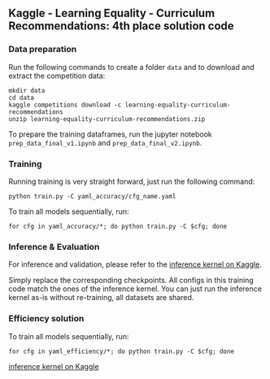 ## Kaggle - Learning Equality - Curriculum Recommendations: 4th place solution code

### Data preparation

Run the following commands to create a folder `data` and to download and extract the competition data:
```
mkdir data
cd data
kaggle competitions download -c learning-equality-curriculum-recommendations
unzip learning-equality-curriculum-recommendations.zip
```

To prepare the training dataframes, run the jupyter notebook `prep_data_final_v1.ipynb` and `prep_data_final_v2.ipynb`.

### Training

Running training is very straight forward, just run the following command:

`python train.py -C yaml_accuracy/cfg_name.yaml`

To train all models sequentially, run:

`for cfg in yaml_accuracy/*; do python train.py -C $cfg; done`

### Inference & Evaluation

For inference and validation, please refer to the [inference kernel on Kaggle](https://www.kaggle.com/code/ilu000/curriculum-4th-place-solution).

Simply replace the corresponding checkpoints. 
All configs in this training code match the ones of the inference kernel.
You can just run the inference kernel as-is without re-training, all datasets are shared.

### Efficiency solution

To train all models sequentially, run:

`for cfg in yaml_efficiency/*; do python train.py -C $cfg; done`

[inference kernel on Kaggle](https://www.kaggle.com/code/philippsinger/efficiency-blend-v1)
